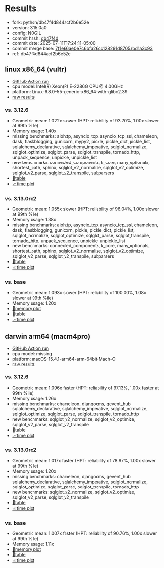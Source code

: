 # Results

- fork: python/db47f4d844acf2b6e52e
- version: 3.15.0a0
- config: NOGIL
- commit hash: [db47f4d](https://github.com/python/cpython/commit/db47f4d)
- commit date: 2025-07-11T17:24:11-05:00
- commit merge base: [7f1e66ae0e7c6bfa26cc128291d8705abd1a3c93](https://github.com/python/cpython/commit/7f1e66ae0e7c6bfa26cc128291d8705abd1a3c93)
- ref: db47f4d844acf2b6e52e

## linux x86_64 (vultr)

- [GitHub Action run](https://github.com/facebookexperimental/free-threading-benchmarking/actions/runs/16232219340)
- cpu model: Intel(R) Xeon(R) E-2286G CPU @ 4.00GHz
- platform: Linux-6.8.0-55-generic-x86_64-with-glibc2.39
- [raw results](bm-20250711-vultr-x86_64-python-db47f4d844acf2b6e52e-3.15.0a0-db47f4d.json)

### vs. 3.12.6

- Geometric mean: 1.022x slower (HPT: reliability of 93.70%, 1.00x slower at 99th %ile)
- Memory usage: 1.40x
- missing benchmarks: aiohttp, asyncio_tcp, asyncio_tcp_ssl, chameleon, dask, flaskblogging, gunicorn, mypy2, pickle, pickle_dict, pickle_list, sqlalchemy_declarative, sqlalchemy_imperative, sqlglot_normalize, sqlglot_optimize, sqlglot_parse, sqlglot_transpile, tornado_http, unpack_sequence, unpickle, unpickle_list
- new benchmarks: connected_components, k_core, many_optionals, shortest_path, sphinx, sqlglot_v2_normalize, sqlglot_v2_optimize, sqlglot_v2_parse, sqlglot_v2_transpile, subparsers
- [📄table](bm-20250711-vultr-x86_64-python-db47f4d844acf2b6e52e-3.15.0a0-db47f4d-vs-3.12.6.md)
- [📈time plot](bm-20250711-vultr-x86_64-python-db47f4d844acf2b6e52e-3.15.0a0-db47f4d-vs-3.12.6.svg)

### vs. 3.13.0rc2

- Geometric mean: 1.055x slower (HPT: reliability of 96.04%, 1.00x slower at 99th %ile)
- Memory usage: 1.38x
- missing benchmarks: aiohttp, asyncio_tcp, asyncio_tcp_ssl, chameleon, dask, flaskblogging, gunicorn, pickle, pickle_dict, pickle_list, sqlglot_normalize, sqlglot_optimize, sqlglot_parse, sqlglot_transpile, tornado_http, unpack_sequence, unpickle, unpickle_list
- new benchmarks: connected_components, k_core, many_optionals, shortest_path, sphinx, sqlglot_v2_normalize, sqlglot_v2_optimize, sqlglot_v2_parse, sqlglot_v2_transpile, subparsers
- [📄table](bm-20250711-vultr-x86_64-python-db47f4d844acf2b6e52e-3.15.0a0-db47f4d-vs-3.13.0rc2.md)
- [📈time plot](bm-20250711-vultr-x86_64-python-db47f4d844acf2b6e52e-3.15.0a0-db47f4d-vs-3.13.0rc2.svg)

### vs. base

- Geometric mean: 1.093x slower (HPT: reliability of 100.00%, 1.08x slower at 99th %ile)
- Memory usage: 1.20x
- [🧠memory plot](bm-20250711-vultr-x86_64-python-db47f4d844acf2b6e52e-3.15.0a0-db47f4d-vs-base-mem.svg)
- [📄table](bm-20250711-vultr-x86_64-python-db47f4d844acf2b6e52e-3.15.0a0-db47f4d-vs-base.md)
- [📈time plot](bm-20250711-vultr-x86_64-python-db47f4d844acf2b6e52e-3.15.0a0-db47f4d-vs-base.svg)

## darwin arm64 (macm4pro)

- [GitHub Action run](https://github.com/facebookexperimental/free-threading-benchmarking/actions/runs/16232219340)
- cpu model: missing
- platform: macOS-15.4.1-arm64-arm-64bit-Mach-O
- [raw results](bm-20250711-macm4pro-arm64-python-db47f4d844acf2b6e52e-3.15.0a0-db47f4d.json)

### vs. 3.12.6

- Geometric mean: 1.096x faster (HPT: reliability of 97.13%, 1.00x faster at 99th %ile)
- Memory usage: 1.26x
- missing benchmarks: chameleon, djangocms, gevent_hub, sqlalchemy_declarative, sqlalchemy_imperative, sqlglot_normalize, sqlglot_optimize, sqlglot_parse, sqlglot_transpile, tornado_http
- new benchmarks: sqlglot_v2_normalize, sqlglot_v2_optimize, sqlglot_v2_parse, sqlglot_v2_transpile
- [📄table](bm-20250711-macm4pro-arm64-python-db47f4d844acf2b6e52e-3.15.0a0-db47f4d-vs-3.12.6.md)
- [📈time plot](bm-20250711-macm4pro-arm64-python-db47f4d844acf2b6e52e-3.15.0a0-db47f4d-vs-3.12.6.svg)

### vs. 3.13.0rc2

- Geometric mean: 1.017x faster (HPT: reliability of 78.97%, 1.00x slower at 99th %ile)
- Memory usage: 1.20x
- missing benchmarks: chameleon, djangocms, gevent_hub, sqlalchemy_declarative, sqlalchemy_imperative, sqlglot_normalize, sqlglot_optimize, sqlglot_parse, sqlglot_transpile, tornado_http
- new benchmarks: sqlglot_v2_normalize, sqlglot_v2_optimize, sqlglot_v2_parse, sqlglot_v2_transpile
- [📄table](bm-20250711-macm4pro-arm64-python-db47f4d844acf2b6e52e-3.15.0a0-db47f4d-vs-3.13.0rc2.md)
- [📈time plot](bm-20250711-macm4pro-arm64-python-db47f4d844acf2b6e52e-3.15.0a0-db47f4d-vs-3.13.0rc2.svg)

### vs. base

- Geometric mean: 1.007x faster (HPT: reliability of 90.76%, 1.00x slower at 99th %ile)
- Memory usage: 1.11x
- [🧠memory plot](bm-20250711-macm4pro-arm64-python-db47f4d844acf2b6e52e-3.15.0a0-db47f4d-vs-base-mem.svg)
- [📄table](bm-20250711-macm4pro-arm64-python-db47f4d844acf2b6e52e-3.15.0a0-db47f4d-vs-base.md)
- [📈time plot](bm-20250711-macm4pro-arm64-python-db47f4d844acf2b6e52e-3.15.0a0-db47f4d-vs-base.svg)

